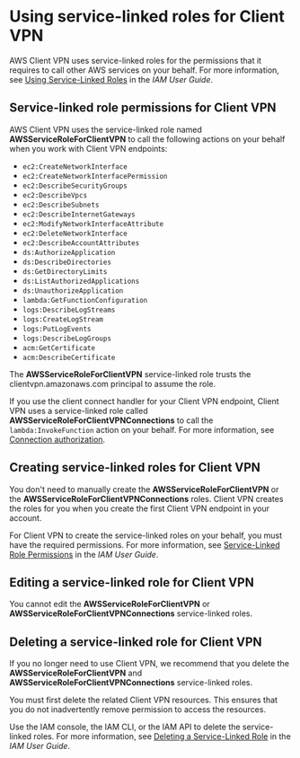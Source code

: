 # Using service\-linked roles for Client VPN<a name="using-service-linked-roles"></a>

AWS Client VPN uses service\-linked roles for the permissions that it requires to call other AWS services on your behalf\. For more information, see [ Using Service\-Linked Roles](https://docs.aws.amazon.com/IAM/latest/UserGuide/using-service-linked-roles.html) in the *IAM User Guide*\.

## Service\-linked role permissions for Client VPN<a name="slr-permissions"></a>

AWS Client VPN uses the service\-linked role named **AWSServiceRoleForClientVPN** to call the following actions on your behalf when you work with Client VPN endpoints:
+ `ec2:CreateNetworkInterface`
+ `ec2:CreateNetworkInterfacePermission`
+ `ec2:DescribeSecurityGroups`
+ `ec2:DescribeVpcs`
+ `ec2:DescribeSubnets`
+ `ec2:DescribeInternetGateways`
+ `ec2:ModifyNetworkInterfaceAttribute`
+ `ec2:DeleteNetworkInterface`
+ `ec2:DescribeAccountAttributes`
+ `ds:AuthorizeApplication`
+ `ds:DescribeDirectories`
+ `ds:GetDirectoryLimits`
+ `ds:ListAuthorizedApplications`
+ `ds:UnauthorizeApplication`
+ `lambda:GetFunctionConfiguration`
+ `logs:DescribeLogStreams`
+ `logs:CreateLogStream`
+ `logs:PutLogEvents`
+ `logs:DescribeLogGroups`
+ `acm:GetCertificate`
+ `acm:DescribeCertificate`

The **AWSServiceRoleForClientVPN** service\-linked role trusts the clientvpn\.amazonaws\.com principal to assume the role\.

If you use the client connect handler for your Client VPN endpoint, Client VPN uses a service\-linked role called **AWSServiceRoleForClientVPNConnections** to call the `lambda:InvokeFunction` action on your behalf\. For more information, see [Connection authorization](connection-authorization.md)\.

## Creating service\-linked roles for Client VPN<a name="create-slr"></a>

You don't need to manually create the **AWSServiceRoleForClientVPN** or the **AWSServiceRoleForClientVPNConnections** roles\. Client VPN creates the roles for you when you create the first Client VPN endpoint in your account\.

For Client VPN to create the service\-linked roles on your behalf, you must have the required permissions\. For more information, see [ Service\-Linked Role Permissions](https://docs.aws.amazon.com/IAM/latest/UserGuide/using-service-linked-roles.html#service-linked-role-permissions) in the *IAM User Guide*\.

## Editing a service\-linked role for Client VPN<a name="edit-slr"></a>

You cannot edit the **AWSServiceRoleForClientVPN** or **AWSServiceRoleForClientVPNConnections** service\-linked roles\.

## Deleting a service\-linked role for Client VPN<a name="delete-slr"></a>

If you no longer need to use Client VPN, we recommend that you delete the **AWSServiceRoleForClientVPN** and **AWSServiceRoleForClientVPNConnections** service\-linked roles\.

You must first delete the related Client VPN resources\. This ensures that you do not inadvertently remove permission to access the resources\.

Use the IAM console, the IAM CLI, or the IAM API to delete the service\-linked roles\. For more information, see [ Deleting a Service\-Linked Role](https://docs.aws.amazon.com/IAM/latest/UserGuide/using-service-linked-roles.html#delete-service-linked-role) in the *IAM User Guide*\.